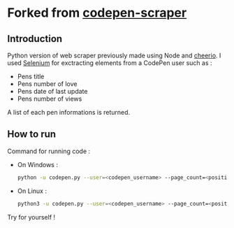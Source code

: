 # Forked from [codepen-scraper](https://github.com/eduardoboucas/codepen-scraper.git)

## Introduction

Python version of web scraper previously made using Node and [cheerio](https://cheerio.js.org/). I used [Selenium](https://www.selenium.dev/) for exctracting elements from a CodePen user such as :

- Pens title
- Pens number of love
- Pens date of last update
- Pens number of views

A list of each pen informations is returned.

## How to run

Command for running code :

- On Windows : 
    ```bash
    python -u codepen.py --user=<codepen_username> --page_count=<positive integer or "all">
    ```

- On Linux :
    ```bash
    python3 -u codepen.py --user=<codepen_username> --page_count=<positive integer or "all">
    ```

Try for yourself !